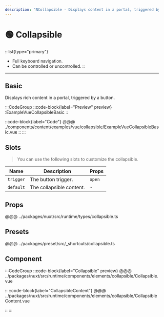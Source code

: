 ```yaml
---
description: 'NCollapsible - Displays content in a portal, triggered by a button.'
---
```


# 🟢 Collapsible

::list{type="primary"}
- Full keyboard navigation.
- Can be controlled or uncontrolled.
::

---

## Basic

Displays rich content in a portal, triggered by a button.

:::CodeGroup
::code-block{label="Preview" preview}
  :ExampleVueCollapsibleBasic
::

::code-block{label="Code"}
@@@ ./components/content/examples/vue/collapsible/ExampleVueCollapsibleBasic.vue
::
:::

## Slots

> You can use the following slots to customize the collapsible.

| Name           | Description                  | Props  |
| -------------- | ---------------------------- | ------ |
| `trigger`      | The button trigger.          | `open` |
| `default`      | The collapsible content.         | -      |

## Props
@@@ ../packages/nuxt/src/runtime/types/collapsible.ts

## Presets
@@@ ../packages/preset/src/_shortcuts/collapsible.ts

## Component

:::CodeGroup
::code-block{label="Collapsible" preview}
@@@ ../packages/nuxt/src/runtime/components/elements/collapsible/Collapsible.vue

::
::code-block{label="CollapsibleContent"}
@@@ ../packages/nuxt/src/runtime/components/elements/collapsible/CollapsibleContent.vue

::
:::
